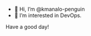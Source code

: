 - 👋 Hi, I’m @kmanalo-penguin
- 👀 I’m interested in DevOps.

Have a good day!

<!---
kmanalo-penguin/kmanalo-penguin is a ✨ special ✨ repository because its `README.md` (this file) appears on your GitHub profile.
You can click the Preview link to take a look at your changes.
--->

